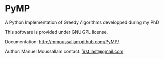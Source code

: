 PyMP
====

A Python Implementation of Greedy Algorithms developped during my PhD

This software is provided under GNU GPL license. 

Documentation: http://mmoussallam.github.com/PyMP/

Author: Manuel Moussallam
contact: first.last@gmail.com
